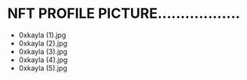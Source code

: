 # NFT PROFILE PICTURE..................
- 0xkayla (1).jpg
- 0xkayla (2).jpg
- 0xkayla (3).jpg
- 0xkayla (4).jpg
- 0xkayla (5).jpg
